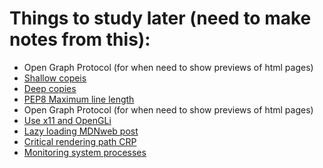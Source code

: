 # Things to study later (need to make notes from this):

- Open Graph Protocol (for when need to show previews of html pages)
- [Shallow copeis](https://developer.mozilla.org/en-US/docs/Glossary/Shallow_copy)
- [Deep copies](https://developer.mozilla.org/en-US/docs/Glossary/Deep_copy)
- [PEP8 Maximum line length](https://peps.python.org/pep-0008/#maximum-line-length)
- Open Graph Protocol (for when need to show previews of html pages)<Web>
- [Use x11 and OpenGLi](https://github.com/gamedevtech/X11OpenGLWindow)
- [Lazy loading MDNweb post](https://developer.mozilla.org/en-US/docs/Web/Performance/Lazy_loading)
- [Critical rendering path CRP](https://developer.mozilla.org/en-US/docs/Web/Performance/Critical_rendering_path)
- [Monitoring system processes](https://docs.fedoraproject.org/en-US/fedora/latest/system-administrators-guide/monitoring-and-automation/System_Monitoring_Tools/)
